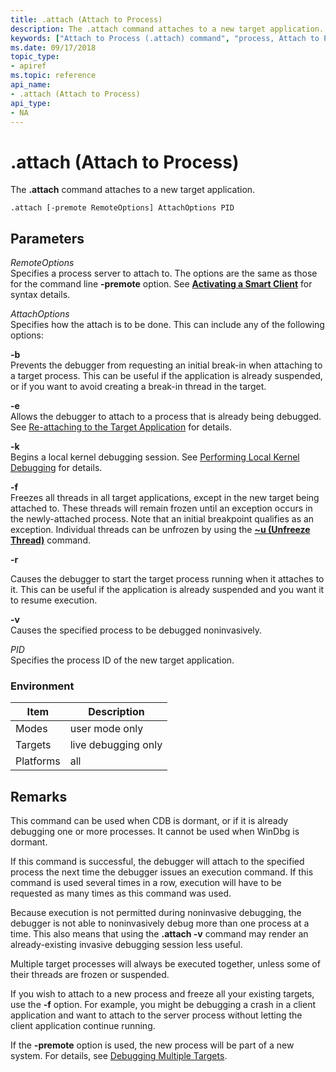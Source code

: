 ```yaml
---
title: .attach (Attach to Process)
description: The .attach command attaches to a new target application.
keywords: ["Attach to Process (.attach) command", "process, Attach to Process (.attach) command", ".attach (Attach to Process) Windows Debugging"]
ms.date: 09/17/2018
topic_type:
- apiref
ms.topic: reference
api_name:
- .attach (Attach to Process)
api_type:
- NA
---
```


# .attach (Attach to Process)


The **.attach** command attaches to a new target application.

```dbgcmd    
.attach [-premote RemoteOptions] AttachOptions PID
```

## <span id="ddk_meta_attach_to_process_dbg"></span><span id="DDK_META_ATTACH_TO_PROCESS_DBG"></span>Parameters


<span id="_______RemoteOptions______"></span><span id="_______remoteoptions______"></span><span id="_______REMOTEOPTIONS______"></span> *RemoteOptions*   
Specifies a process server to attach to. The options are the same as those for the command line **-premote** option. See [**Activating a Smart Client**](activating-a-smart-client.md) for syntax details.

<span id="_______AttachOptions______"></span><span id="_______attachoptions______"></span><span id="_______ATTACHOPTIONS______"></span> *AttachOptions*   
Specifies how the attach is to be done. This can include any of the following options:

<span id="-b"></span><span id="-B"></span>**-b**  
Prevents the debugger from requesting an initial break-in when attaching to a target process. This can be useful if the application is already suspended, or if you want to avoid creating a break-in thread in the target.

<span id="-e"></span><span id="-E"></span>**-e**  
Allows the debugger to attach to a process that is already being debugged. See [Re-attaching to the Target Application](reattaching-to-the-target-application.md) for details.

<span id="-k"></span><span id="-K"></span>**-k**  
Begins a local kernel debugging session. See [Performing Local Kernel Debugging](performing-local-kernel-debugging.md) for details.

<span id="-f"></span><span id="-F"></span>**-f**  
Freezes all threads in all target applications, except in the new target being attached to. These threads will remain frozen until an exception occurs in the newly-attached process. Note that an initial breakpoint qualifies as an exception. Individual threads can be unfrozen by using the [**~u (Unfreeze Thread)**](-u--unfreeze-thread-.md) command.

<span id="-r"></span><span id="-R"></span>**-r**  

Causes the debugger to start the target process running when it attaches to it. This can be useful if the application is already suspended and you want it to resume execution.

<span id="-v"></span><span id="-V"></span>**-v**  
Causes the specified process to be debugged noninvasively.

<span id="_______PID______"></span><span id="_______pid______"></span> *PID*   
Specifies the process ID of the new target application.

### Environment

|  Item  | Description          |
|--------|----------------------|
|Modes | user mode only |
|Targets | live debugging only |
|Platforms | all  |
 

## Remarks

This command can be used when CDB is dormant, or if it is already debugging one or more processes. It cannot be used when WinDbg is dormant.

If this command is successful, the debugger will attach to the specified process the next time the debugger issues an execution command. If this command is used several times in a row, execution will have to be requested as many times as this command was used.

Because execution is not permitted during noninvasive debugging, the debugger is not able to noninvasively debug more than one process at a time. This also means that using the **.attach -v** command may render an already-existing invasive debugging session less useful.

Multiple target processes will always be executed together, unless some of their threads are frozen or suspended.

If you wish to attach to a new process and freeze all your existing targets, use the **-f** option. For example, you might be debugging a crash in a client application and want to attach to the server process without letting the client application continue running.

If the **-premote** option is used, the new process will be part of a new system. For details, see [Debugging Multiple Targets](debugging-multiple-targets.md).

 

 





